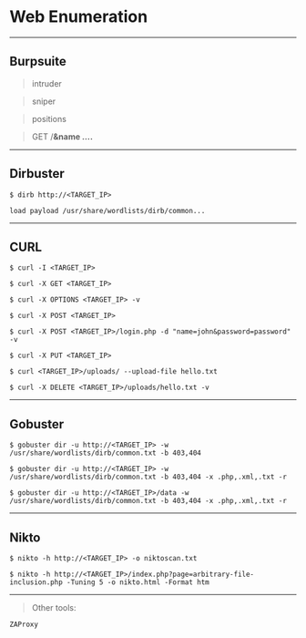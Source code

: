 # **Web Enumeration**

--------------------------------------------------------------------

## Burpsuite

> intruder

> sniper 

> positions

> GET /**&name ….**

--------------------------------------------------------------------

## Dirbuster

```
$ dirb http://<TARGET_IP>

load payload /usr/share/wordlists/dirb/common...
```

--------------------------------------------------------------------

## CURL

```
$ curl -I <TARGET_IP>

$ curl -X GET <TARGET_IP>

$ curl -X OPTIONS <TARGET_IP> -v

$ curl -X POST <TARGET_IP>

$ curl -X POST <TARGET_IP>/login.php -d "name=john&password=password" -v

$ curl -X PUT <TARGET_IP>

$ curl <TARGET_IP>/uploads/ --upload-file hello.txt

$ curl -X DELETE <TARGET_IP>/uploads/hello.txt -v
```

--------------------------------------------------------------------

## Gobuster

```
$ gobuster dir -u http://<TARGET_IP> -w /usr/share/wordlists/dirb/common.txt -b 403,404

$ gobuster dir -u http://<TARGET_IP> -w /usr/share/wordlists/dirb/common.txt -b 403,404 -x .php,.xml,.txt -r

$ gobuster dir -u http://<TARGET_IP>/data -w /usr/share/wordlists/dirb/common.txt -b 403,404 -x .php,.xml,.txt -r
```

--------------------------------------------------------------------

## Nikto

```
$ nikto -h http://<TARGET_IP> -o niktoscan.txt

$ nikto -h http://<TARGET_IP>/index.php?page=arbitrary-file-inclusion.php -Tuning 5 -o nikto.html -Format htm
```

--------------------------------------------------------------------

> Other tools:
```
ZAProxy
```
